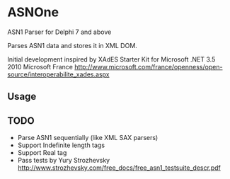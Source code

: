 # ASNOne
ASN1 Parser for Delphi 7 and above

Parses ASN1 data and stores it in XML DOM.

Initial development inspired by XAdES Starter Kit for Microsoft .NET 3.5 2010 Microsoft France
http://www.microsoft.com/france/openness/open-source/interoperabilite_xades.aspx

## Usage


## TODO
  * Parse ASN1 sequentially (like XML SAX parsers)
  * Support Indefinite length tags
  * Support Real tag
  * Pass tests by Yury Strozhevsky http://www.strozhevsky.com/free_docs/free_asn1_testsuite_descr.pdf

